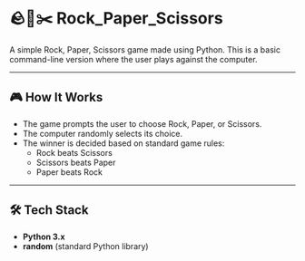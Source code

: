 # 🪨📄✂️ Rock_Paper_Scissors

A simple Rock, Paper, Scissors game made using Python. This is a basic command-line version where the user plays against the computer.

---

## 🎮 How It Works

- The game prompts the user to choose Rock, Paper, or Scissors.
- The computer randomly selects its choice.
- The winner is decided based on standard game rules:
  - Rock beats Scissors
  - Scissors beats Paper
  - Paper beats Rock

---

## 🛠️ Tech Stack

- **Python 3.x**
- **random** (standard Python library)
